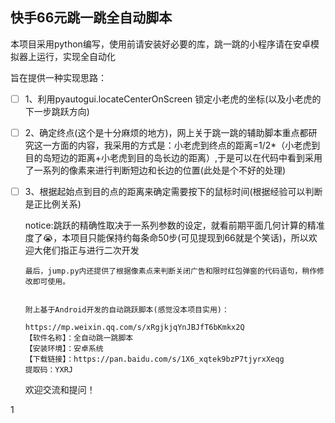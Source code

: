 ## 快手66元跳一跳全自动脚本

本项目采用python编写，使用前请安装好必要的库，跳一跳的小程序请在安卓模拟器上运行，实现全自动化

旨在提供一种实现思路：

- [ ] 1、利用pyautogui.locateCenterOnScreen 锁定小老虎的坐标(以及小老虎的下一步跳跃方向)

- [ ] 2、确定终点(这个是十分麻烦的地方)，网上关于跳一跳的辅助脚本重点都研究这一方面的内容，我采用的方式是：小老虎到终点的距离=1/2*（小老虎到目的岛短边的距离+小老虎到目的岛长边的距离）,于是可以在代码中看到采用了一系列的像素来进行判断短边和长边的位置(此处是个不好的处理)

- [ ] 3、根据起始点到目的点的距离来确定需要按下的鼠标时间(根据经验可以判断是正比例关系)


     notice:跳跃的精确性取决于一系列参数的设定，就看前期平面几何计算的精准度了😭，本项目只能保持约每条命50步(可见提现到66就是个笑话)，所以欢迎大佬们指正与进行二次开发

      最后，jump.py内还提供了根据像素点来判断关闭广告和限时红包弹窗的代码语句，稍作修改即可使用。


      附上基于Android开发的自动跳跃脚本(感觉没本项目实用)：

      https://mp.weixin.qq.com/s/xRgjkjqYnJBJfT6bKmkx2Q
      【软件名称】：全自动跳一跳脚本
      【安装环境】：安卓系统
      【下载链接】：https://pan.baidu.com/s/1X6_xqtek9bzP7tjyrxXeqg
      提取码：YXRJ 



  欢迎交流和提问！

    
1
